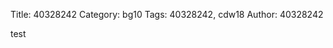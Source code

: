 Title: 40328242
Category: bg10
Tags: 40328242, cdw18
Author: 40328242
<!-- PELICAN_END_SUMMARY -->
test




